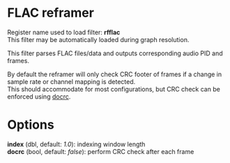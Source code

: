 <!-- automatically generated - do not edit, patch gpac/applications/gpac/gpac.c -->

# FLAC reframer  
  
Register name used to load filter: __rfflac__  
This filter may be automatically loaded during graph resolution.  
  
This filter parses FLAC files/data and outputs corresponding audio PID and frames.  
  
By default the reframer will only check CRC footer of frames if a change in sample rate or channel mapping is detected.  
This should accommodate for most configurations, but CRC check can be enforced using [docrc](#docrc).  
  

# Options    
  
<a id="index">__index__</a> (dbl, default: _1.0_): indexing window length  
<a id="docrc">__docrc__</a> (bool, default: _false_): perform CRC check after each frame  
  
